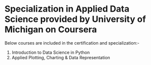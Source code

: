 # Specialization in Applied Data Science provided by University of Michigan on Coursera

Below courses are included in the certification and specialization:-
1. Introduction to Data Science in Python
2. Applied Plotting, Charting & Data Representation


